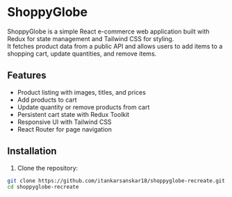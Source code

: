 # ShoppyGlobe

ShoppyGlobe is a simple React e-commerce web application built with Redux for state management and Tailwind CSS for styling.  
It fetches product data from a public API and allows users to add items to a shopping cart, update quantities, and remove items.

## Features

- Product listing with images, titles, and prices  
- Add products to cart  
- Update quantity or remove products from cart  
- Persistent cart state with Redux Toolkit  
- Responsive UI with Tailwind CSS  
- React Router for page navigation  

## Installation

1. Clone the repository:

```bash
git clone https://github.com/itankarsanskar18/shoppyglobe-recreate.git
cd shoppyglobe-recreate
